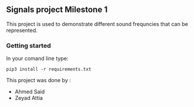 
## Signals project Milestone 1

This project is used to demonstrate different sound frequncies that can be represented.



### Getting started

In your comand line type:

```
pip3 install -r requirements.txt

```


This project was done by :
- Ahmed Said
- Zeyad Attia